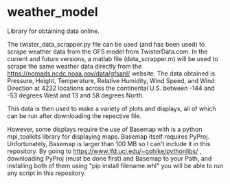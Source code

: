# weather_model
Library for obtaining data online.

The twister_data_scrapper.py file can be used (and has been used) to scrape weather data from the GFS model from TwisterData.com. In the current and future versions, a matlab file (data_scrapper.m) will be used to scrape the same weather data directly from the https://nomads.ncdc.noaa.gov/data/gfsanl/ website. The data obtained is Pressure, Height, Temperature, Relative Humidity, Wind Speed, and Wind Direction at 4232 locations across the continental U.S. between -144 and -53 degrees West and 13 and 58 degrees North.

This data is then used to make a variety of plots and displays, all of which can be run after downloading the repective file.

However, some displays require the use of Basemap with is a python mpl_toolkits library for displaying maps. Basemap itself requires PyProj. Unfortunately, Basemap is larger than 100 MB so I can't include it in this repository. By going to https://www.lfd.uci.edu/~gohlke/pythonlibs/ , downloading PyProj (must be done first) and Basemap to your Path, and installing both of them using "pip install filename.whl" you will be able to run any script in this repository.
